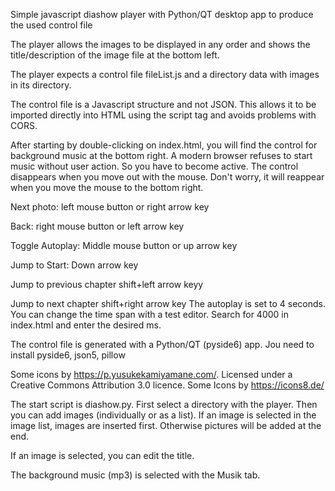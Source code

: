 Simple javascript diashow player with Python/QT desktop app to produce the used control file

The player allows the images to be displayed in any order and shows the title/description of the image file at the bottom left.

The player expects a control file fileList.js and a directory data with images in its directory.

The control file is a Javascript structure and not JSON. This allows it to be imported directly into HTML using the script tag and avoids problems with CORS.

After starting by double-clicking on index.html, you will find the control for background music at the bottom right. A modern browser refuses to start music without user action. So you have to become active. The control disappears when you move out with the mouse. Don't worry, it will reappear when you move the mouse to the bottom right.

Next photo: left mouse button or right arrow key

Back: right mouse button or left arrow key

Toggle Autoplay: Middle mouse button or up arrow key

Jump to Start: Down arrow key

Jump to previous chapter shift+left arrow keyy

Jump to next chapter shift+right arrow key
The autoplay is set to 4 seconds. You can change the time span with a test editor. Search for 4000 in index.html and enter the desired ms.

The control file is generated with a Python/QT (pyside6) app. Jou need to install pyside6, json5, pillow

Some icons by https://p.yusukekamiyamane.com/. Licensed under a Creative Commons Attribution 3.0 licence.
Some Icons by https://icons8.de/

The start script is diashow.py. First select a directory with the player. Then you can add images (individually or as a list). If an image is selected in the image list, images are inserted first. Otherwise pictures will be added at the end.

If an image is selected, you can edit the title.

The background music (mp3) is selected with the Musik tab.
